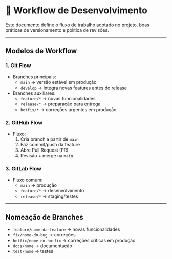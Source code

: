 # 🚀 Workflow de Desenvolvimento

Este documento define o fluxo de trabalho adotado no projeto, boas práticas de versionamento e política de revisões.

---

## Modelos de Workflow

### 1. Git Flow
- Branches principais:  
  - `main` → versão estável em produção  
  - `develop` → integra novas features antes do release  
- Branches auxiliares:  
  - `feature/*` → novas funcionalidades  
  - `release/*` → preparação para entrega  
  - `hotfix/*` → correções urgentes em produção  

### 2. GitHub Flow
- Fluxo:
  1. Cria branch a partir de `main`
  2. Faz commit/push da feature
  3. Abre Pull Request (PR)
  4. Revisão + merge na `main`

### 3. GitLab Flow
- Fluxo comum:
  - `main` → produção  
  - `feature/*` → desenvolvimento  
  - `release/*` → staging/testes  

---

## Nomeação de Branches
- `feature/nome-da-feature` → novas funcionalidades  
- `fix/nome-do-bug` → correções  
- `hotfix/nome-do-hotfix` → correções críticas em produção  
- `docs/nome` → documentação  
- `test/nome` → testes  


